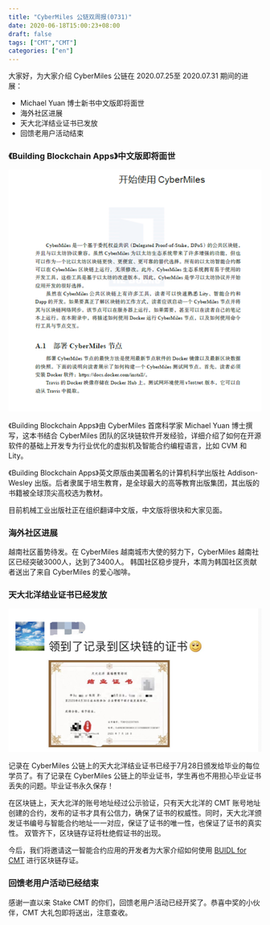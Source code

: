 ```yaml
---
title: "CyberMiles 公链双周报(0731)"
date: 2020-06-18T15:00:23+08:00
draft: false
tags: ["CMT","CMT"] 
categories: ["en"] 
---
```



大家好，为大家介绍 CyberMiles 公链在 2020.07.25至 2020.07.31 期间的进展：


* Michael Yuan 博士新书中文版即将面世
* 海外社区进展
* 天大北洋结业证书已发放
* 回馈老用户活动结束

### 《Building Blockchain Apps》中文版即将面世

![](/images/biweekly-0731-01.png)

《Building Blockchain Apps》由 CyberMiles 首席科学家 Michael Yuan 博士撰写，这本书结合 CyberMiles 团队的区块链软件开发经验，详细介绍了如何在开源软件的基础上开发专为行业优化的虚拟机及智能合约编程语言，比如 CVM 和 Lity。

《Building Blockchain Apps》英文原版由美国著名的计算机科学出版社 Addison-Wesley 出版。后者隶属于培生教育，是全球最大的高等教育出版集团，其出版的书籍被全球顶尖高校选为教材。

目前机械工业出版社正在组织翻译中文版，中文版将很块和大家见面。

### 海外社区进展

越南社区蓄势待发。在 CyberMiles 越南城市大使的努力下，CyberMiles 越南社区已经突破3000人，达到了3400人。
韩国社区稳步提升，本周为韩国社区贡献者送出了来自 CyberMiles 的爱心咖啡。

### 天大北洋结业证书已经发放

![](/images/biweekly-0731-03.png)

记录在 CyberMiles 公链上的天大北洋结业证书已经于7月28日颁发给毕业的每位学员了。有了记录在 CyberMiles  公链上的毕业证书，学生再也不用担心毕业证书丢失的问题。毕业证书永久保存！

在区块链上，天大北洋的账号地址经过公示验证，只有天大北洋的 CMT 账号地址创建的合约，发布的证书才具有公信力，确保了证书的权威性。同时，天大北洋颁发证书编号与智能合约地址一一对应，保证了证书的唯一性，也保证了证书的真实性。 双管齐下，区块链存证将杜绝假证书的出现。

今后，我们将邀请这一智能合约应用的开发者为大家介绍如何使用 [BUIDL for CMT](https://buidl.secondstate.io/?es_provider=https%3A%2F%2Fcmt.search.secondstate.io&web3_provider=https%3A%2F%2Frpc.cybermiles.io%3A8545&web3_chainId=18&gas_price=5000000000&gas_limit=8000000)  进行区块链存证。

### 回馈老用户活动已经结束

感谢一直以来 Stake CMT 的你们，回馈老用户活动已经开奖了。恭喜中奖的小伙伴，CMT 大礼包即将送出，注意查收。





